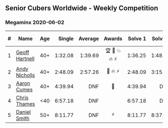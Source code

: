 ## Senior Cubers Worldwide - Weekly Competition
### Megaminx 2020-06-02

| # | Name | Age | Single | Average | Awards | Solve 1 | Solve 2 | Solve 3 | Solve 4 | Solve 5 | Video |
| :--: | -- | :--: | --: | --: | :--: | --: | --: | --: | --: | --: | :-- |
| 1 | [Geoff Hartnell](../../persons/geoff_hartnell.md) | 40+ | 1:32.08 | 1:39.69 | 🏆 🥇 💥 🔥 ⚡ | 1:36.25 | 1:48.70 | 1:32.08 | DNF | 1:34.11 | [Link](https://www.facebook.com/events/3373950429496747/permalink/3374121619479628/) |
| 2 | [Andy Nicholls](../../persons/andy_nicholls.md) | 40+ | 2:48.09 | 2:57.26 | 🥈 🔥 ⚡ | 2:48.09 | 3:15.37 | 2:48.32 | DNS | DNS | [Link](https://www.facebook.com/events/3373950429496747/permalink/3374518846106572/) |
| 3 | [Aaron Cumes](../../persons/aaron_cumes.md) | 40+ | 4:39.94 | DNF | 🥉 | 4:39.94 | DNS | DNS | DNS | DNS | [Link](https://www.facebook.com/events/3373950429496747/permalink/3380188232206300/) |
| 4 | [Chris Thames](../../persons/chris_thames.md) | <40 | 6:57.18 | DNF |  | 6:57.18 | DNS | DNS | DNS | DNS | [Link](https://www.facebook.com/events/3373950429496747/permalink/3379579568933833/) |
| 5 | [Daniel Smith](../../persons/daniel_smith.md) | 50+ | 8:11.77 | DNF | ⚡ | 8:11.77 | 8:37.62 | DNS | DNS | DNS | [Link](https://www.facebook.com/events/3373950429496747/permalink/3381536338738156/) |

<!-- Global site tag (gtag.js) - Google Analytics -->
<script async src="https://www.googletagmanager.com/gtag/js?id=UA-86348435-3"></script>
<script>window.dataLayer = window.dataLayer || []; function gtag() {dataLayer.push(arguments);} gtag('js', new Date()); gtag('config', 'UA-86348435-3');</script>
